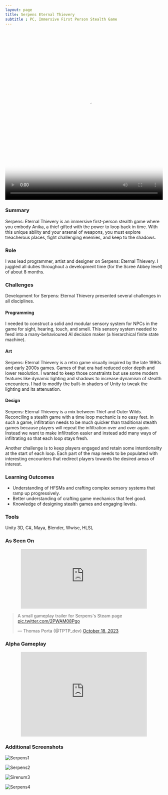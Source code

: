 ```yaml
---
layout: page
title: Serpens Eternal Thievery
subtitle : PC, Immersive First Person Stealth Game
---
```


<video width="100%" height="540" controls poster="/assets/img/Steam_MainCapsuleV3.png">
  <source src="/assets/img/Serpens_PortfolioTrailer.mp4" type="video/mp4">
</video>

### Summary
Serpens: Eternal Thievery is an immersive first-person stealth game where you embody Anika, a thief gifted with the power to loop back in time. With this unique ability and your arsenal of weapons, you must explore treacherous places, fight challenging enemies, and keep to the shadows.

### Role
I was lead programmer, artist and designer on Serpens: Eternal Thievery. I juggled all duties throughout a development time (for the Scree Abbey level) of about 8 months.

### Challenges
Development for Serpens: Eternal Thievery presented several challenges in all disciplines.

#### Programming

I needed to construct a solid and modular sensory system for NPCs in the game for sight, hearing, touch, and smell. This sensory system needed to feed into a many-behavioured AI decision maker (a hierarchical finite state machine). 

#### Art

Serpens: Eternal Thievery is a retro game visually inspired by the late 1990s and early 2000s games. Games of that era had reduced color depth and lower resolution. I wanted to keep those constraints but use some modern features like dynamic lighting and shadows to increase dynamism of stealth encounters. I had to modify the built-in shaders of Unity to tweak the lighting and its attenuation.

#### Design 

Serpens: Eternal Thievery is a mix between Thief and Outer Wilds. Reconciling a stealth game with a time loop mechanic is no easy feet. In such a game, infiltration needs to be much quicker than traditional stealth games because players will repeat the infiltration over and over again. Instead we want to make infiltration easier and instead add many ways of infiltrating so that each loop stays fresh. 

Another challenge is to keep players engaged and retain some intentionality at the start of each loop. Each part of the map needs to be populated with interesting encounters that redirect players towards the desired areas of interest.

### Learning Outcomes

<ul>
  <li>Understanding of HFSMs and crafting complex sensory systems that ramp up progressively.</li>
  <li>Better understanding of crafting game mechanics that feel good.</li>
  <li>Knowledge of designing stealth games and engaging levels.</li>
</ul>

### Tools

Unity 3D, C#, Maya, Blender, Wwise, HLSL

### As Seen On

<p align="center"><iframe src="https://store.steampowered.com/widget/2642850/" frameborder="0" width="80%" height="190"></iframe></p>

<p align="center"><blockquote class="twitter-tweet"><p lang="en" dir="ltr">A small gameplay trailer for Serpens&#39;s Steam page <a href="https://t.co/2PWAM08Pgo">pic.twitter.com/2PWAM08Pgo</a></p>&mdash; Thomas Porta (@TPTP_dev) <a href="https://twitter.com/TPTP_dev/status/1714698313788707026?ref_src=twsrc%5Etfw">October 18, 2023</a></blockquote> <script async src="https://platform.twitter.com/widgets.js" charset="utf-8"></script></p>

### Alpha Gameplay

<p align="center">
<iframe
    frameborder="0"
    width="80%"
    height="270"
    src="https://www.youtube.com/embed/6OOhyQ7Vap8?mute=1"
    allowfullscreen
> </iframe></p>

### Additional Screenshots

![Serpens1](/assets/img/gamEnv1.png) <br/>

![Serpens2](/assets/img/gameSneak2.png) <br/>

![Sirenum3](/assets/img/gameCombat2.png) <br/>

![Serpens4](/assets/img/gameEnv3.png) <br/>



